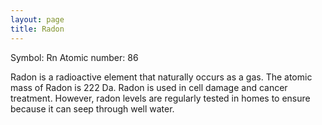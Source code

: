 ```yaml
---
layout: page
title: Radon
---
```


Symbol: Rn
Atomic number: 86

Radon is a radioactive element that naturally occurs as a gas. The atomic mass of Radon is 222 Da. Radon is used in cell damage and cancer treatment. However, radon levels are regularly tested in homes to ensure because it can seep through well water.
